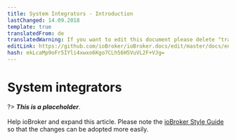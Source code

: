 ```yaml
---
title: System Integrators - Introduction
lastChanged: 14.09.2018
template: true
translatedFrom: de
translatedWarning: If you want to edit this document please delete "translatedFrom" field, elsewise this document will be translated automatically again
editLink: https://github.com/ioBroker/ioBroker.docs/edit/master/docs/en/integrators/README.md
hash: ekLcaMp9oFr5IYli4xwxo6Kgo7CLh56H5VuVL2F+VJg=
---
```

# System integrators
?> ***This is a placeholder***.<br><br> Help ioBroker and expand this article. Please note the [ioBroker Style Guide](https://www.iobroker.net/#de/documentation/community/styleguidedoc.md) so that the changes can be adopted more easily.